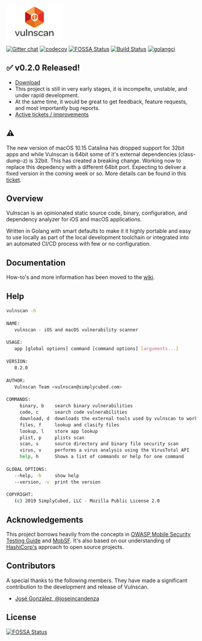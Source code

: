 ![vulnscan](/vulnscan.png)

[![Gitter chat](https://badges.gitter.im/simplycubed/Lobby.png)](https://gitter.im/simplycubed/Lobby)
[![codecov](https://codecov.io/gh/simplycubed/vulnscan/branch/master/graph/badge.svg)](https://codecov.io/gh/simplycubed/vulnscan)
[![FOSSA Status](https://app.fossa.com/api/projects/git%2Bgithub.com%2Fsimplycubed%2Fvulnscan.svg?type=shield)](https://app.fossa.com/projects/git%2Bgithub.com%2Fsimplycubed%2Fvulnscan?ref=badge_shield)
[![Build Status](https://travis-ci.org/simplycubed/vulnscan.svg?branch=master)](https://travis-ci.org/simplycubed/vulnscan)
[![golangci](https://golangci.com/badges/github.com/simplycubed/vulnscan.svg)](https://golangci.com/r/github.com/simplycubed/vulnscan)

## :white_check_mark: **v0.2.0 Released!**

- [Download](https://github.com/simplycubed/vulnscan/releases/tag/v0.2.0)
- This project is still in very early stages, it is incompelte, unstable, and under rapid development.
- At the same time, it would be great to get feedback, feature requests, and most importantly bug reports.
- [Active tickets / improvements](https://github.com/simplycubed/vulnscan/projects/4)

## :warning:

The new version of macOS 10.15 Catalina has dropped support for 32bit apps and while Vulnscan is 64bit some of it's external dependencies (class-dump-z) is 32bit. This has created a breaking change. Working now to replace this depedency with a different 64bit port. Expecting to deliver a fixed version in the coming week or so. More details can be found in this [ticket](https://github.com/simplycubed/vulnscan/issues/127).

## Overview

Vulnscan is an opinionated static source code, binary, configuration, and dependency analyzer for iOS and macOS applications.

Written in Golang with smart defaults to make it it highly portable and easy to use locally as part of the local development toolchain or integrated into an automated CI/CD process with few or no configuration.

## Documentation

How-to's and more information has been moved to the [wiki](https://github.com/simplycubed/vulnscan/wiki).

## Help

```bash
vulnscan -h

NAME:
   vulnscan - iOS and macOS vulnerability scanner

USAGE:
   app [global options] command [command options] [arguments...]

VERSION:
   0.2.0

AUTHOR:
   Vulnscan Team <vulnscan@simplycubed.com>

COMMANDS:
     binary, b    search binary vulnerabilities
     code, c      search code vulnerabilities
     download, d  downloads the external tools used by vulnscan to work
     files, f     lookup and clasify files
     lookup, l    store app lookup
     plist, p     plists scan
     scan, s      source directory and binary file security scan
     virus, v     performs a virus analysis using the VirusTotal API
     help, h      Shows a list of commands or help for one command

GLOBAL OPTIONS:
   --help, -h     show help
   --version, -v  print the version

COPYRIGHT:
   (c) 2019 SimplyCubed, LLC - Mozilla Public License 2.0

```

## Acknowledgements

This project borrows heavily from the concepts in [OWASP Mobile Security Testing Guide](https://www.owasp.org/index.php/OWASP_Mobile_Security_Testing_Guide) and [MobSF](https://github.com/MobSF/Mobile-Security-Framework-MobSF). It's also based on our understanding of [HashiCorp's](https://github.com/hashicorp/) approach to open source projects.

## Contributors

A special thanks to the following members. They have made a significant contribution to the development and release of Vulnscan.

- [José González, @joseincandenza](https://github.com/joseincandenza)

## License

[![FOSSA Status](https://app.fossa.com/api/projects/git%2Bgithub.com%2Fsimplycubed%2Fvulnscan.svg?type=large)](https://app.fossa.com/projects/git%2Bgithub.com%2Fsimplycubed%2Fvulnscan?ref=badge_large)
